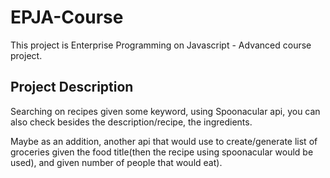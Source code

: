 # EPJA-Course

This project is Enterprise Programming on Javascript - Advanced course project.

## Project Description

Searching on recipes given some keyword, using Spoonacular api, you can also check besides the description/recipe, the ingredients.

Maybe as an addition, another api that would use to create/generate list of groceries given the food title(then the recipe using spoonacular would be used), and given number of people that would eat).
